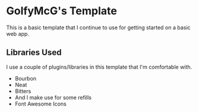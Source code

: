 # GolfyMcG's Template
This is a basic template that I continue to use for getting started on a basic web app.

## Libraries Used
I use a couple of plugins/libraries in this template that I'm comfortable with.
 - Bourbon
 - Neat
 - Bitters
 - And I make use for some refills
 - Font Awesome Icons
